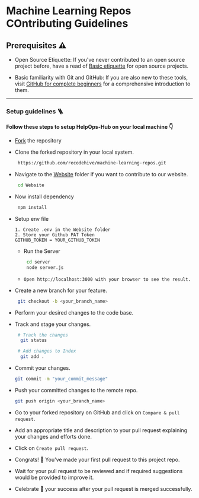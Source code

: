 # Machine Learning Repos COntributing Guidelines

## Prerequisites ⚠️

- Open Source Etiquette: If you've never contributed to an open source project before, have a read of [Basic etiquette](https://developer.mozilla.org/en-US/docs/MDN/Community/Open_source_etiquette) for open source projects.

- Basic familiarity with Git and GitHub: If you are also new to these tools, visit [GitHub for complete beginners](https://developer.mozilla.org/en-US/docs/MDN/Contribute/GitHub_beginners) for a comprehensive introduction to them.

---

### Setup guidelines 🪜

**Follow these steps to setup HelpOps-Hub on your local machine 👇**

- [Fork](https://github.com/recodehive/machine-learning-repos/fork) the repository
- Clone the forked repository in your local system.
  
  ```bash
   https://github.com/recodehive/machine-learning-repos.git
  ```
 - Navigate to the [Website](https://github.com/recodehive/machine-learning-repos/tree/main/Website) folder if you want to contribute to our website.
   ```bash
    cd Website
   ```
 - Now install dependency
   ```bash
    npm install
   ```
- Setup env file
  ```
  1. Create .env in the Website folder
  2. Store your Github PAT Token
  GITHUB_TOKEN = YOUR_GITHUB_TOKEN
  ```
  - Run the Server
    ```bash
     cd server
     node server.js
    ```
  - `Open http://localhost:3000 with your browser to see the result.`
  
 - Create a new branch for your feature.
   ```bash
    git checkout -b <your_branch_name>
   ```
 - Perform your desired changes to the code base.
 - Track and stage your changes.
   ```bash
    # Track the changes
     git status

    # Add changes to Index
     git add .
   ```
- Commit your changes.
  ```bash
  git commit -m "your_commit_message"
  ```
- Push your committed changes to the remote repo.
  ```bash
  git push origin <your_branch_name>
  ```
- Go to your forked repository on GitHub and click on `Compare & pull request`.
- Add an appropriate title and description to your pull request explaining your changes and efforts done.
- Click on `Create pull request`.
- Congrats! 🥳 You've made your first pull request to this project repo.
- Wait for your pull request to be reviewed and if required suggestions would be provided to improve it.
- Celebrate 🥳 your success after your pull request is merged successfully.
